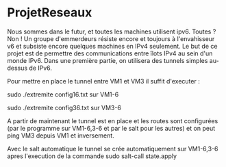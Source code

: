 # ProjetReseaux
Nous sommes dans le futur, et toutes les machines utilisent ipv6. Toutes ? Non ! Un groupe d'emmerdeurs résiste encore et toujours à l'envahisseur v6 et subsiste encore quelques machines en IPv4 seulement. 
Le but de ce projet est de permettre des communications entre îlots IPv4 au sein d'un monde IPv6. Dans une première partie, on utilisera des tunnels simples au-dessus de IPv6. 

Pour mettre en place le tunnel entre VM1 et VM3 il suffit d'executer :

sudo ./extremite config16.txt sur VM1-6

sudo ./extremite config36.txt sur VM3-6

A partir de maintenant le tunnel est en place et les routes sont configurées (par le programme sur VM1-6,3-6 et par le salt pour les autres) et on peut ping VM3 depuis VM1 et inversement.

Avec le salt automatique le tunnel se crée automatiquement sur VM1-6,3-6 apres l'execution de la commande sudo salt-call state.apply 
